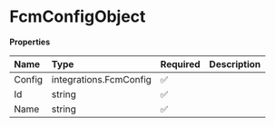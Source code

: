 # FcmConfigObject

**Properties**

| Name   | Type                   | Required | Description |
| :----- | :--------------------- | :------- | :---------- |
| Config | integrations.FcmConfig | ✅       |             |
| Id     | string                 | ✅       |             |
| Name   | string                 | ✅       |             |
